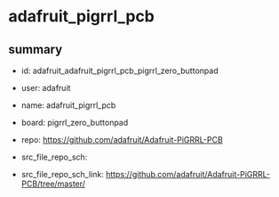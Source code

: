 # adafruit_pigrrl_pcb
 
## summary 
* id: adafruit_adafruit_pigrrl_pcb_pigrrl_zero_buttonpad
* user: adafruit
* name: adafruit_pigrrl_pcb
* board: pigrrl_zero_buttonpad
* repo: https://github.com/adafruit/Adafruit-PiGRRL-PCB



* src_file_repo_sch: 
* src_file_repo_sch_link: https://github.com/adafruit/Adafruit-PiGRRL-PCB/tree/master/






